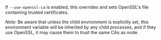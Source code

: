 <!-- YAML
added: v7.7.0
-->

If `--use-openssl-ca` is enabled, this overrides and sets OpenSSL's file
containing trusted certificates.

*Note*: Be aware that unless the child environment is explicitly set, this
environment variable will be inherited by any child processes, and if they use
OpenSSL, it may cause them to trust the same CAs as node.
